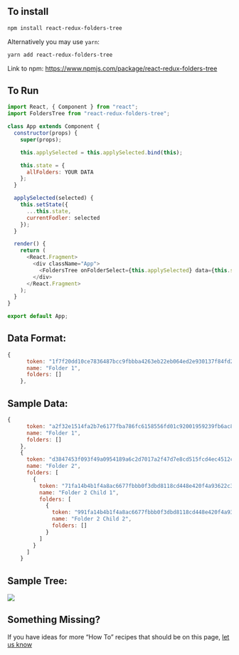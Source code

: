 ## To install

```sh
npm install react-redux-folders-tree
```

Alternatively you may use `yarn`:

```sh
yarn add react-redux-folders-tree
```
Link to npm:
https://www.npmjs.com/package/react-redux-folders-tree

## To Run

```js
import React, { Component } from "react";
import FoldersTree from "react-redux-folders-tree";

class App extends Component {
  constructor(props) {
    super(props);

    this.applySelected = this.applySelected.bind(this);

    this.state = {
      allFolders: YOUR DATA
    };
  }

  applySelected(selected) {
    this.setState({
      ...this.state,
      currentFodler: selected
    });
  }

  render() {
    return (
      <React.Fragment>
        <div className="App">
          <FoldersTree onFolderSelect={this.applySelected} data={this.state.allFolders} />
        </div>
      </React.Fragment>
    );
  }
}

export default App;
```

## Data Format:

```js
{
      token: "1f7f20dd10ce7836487bcc9fbbba4263eb22eb064ed2e930137f84fd275b348c",
      name: "Folder 1",
      folders: []
    },
```

## Sample Data:

```js
{
      token: "a2f32e1514fa2b7e6177fba786fc6158556fd01c92001959239fb6ac839ac52c",
      name: "Folder 1",
      folders: []
    },
    {
      token: "d3847453f093f49a0954189a6c2d7017a2f47d7e8cd515fcd4ec4512c15aede8",
      name: "Folder 2",
      folders: [
        {
          token: "71fa14b4b1f4a8ac6677fbbb0f3dbd8118cd448e420f4a93622c3d554d836e0a",
          name: "Folder 2 Child 1",
          folders: [
            {
              token: "991fa14b4b1f4a8ac6677fbbb0f3dbd8118cd448e420f4a93622c3d554d836e0a",
              name: "Folder 2 Child 2",
              folders: []
            }
          ]
        }
      ]
    }
```

## Sample Tree:

![](sample-gif.gif)



## Something Missing?

If you have ideas for more “How To” recipes that should be on this page, [let us know](https://github.com/bierx/react-redux-folders-tree/issues)
